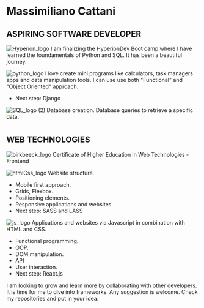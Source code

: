 # Massimiliano Cattani
## ASPIRING SOFTWARE DEVELOPER
![Hyperion_logo](https://github.com/MassimilianoCattani/MassimilianoCattani/assets/52679658/a5b05428-4804-4060-9437-866f5e8adcc3) I am finalizing the HyperionDev Boot camp where I have learned the foundamentals of Python and SQL. It has been a beautiful journey.  

![python_logo](https://github.com/MassimilianoCattani/MassimilianoCattani/assets/52679658/940abbc6-22b3-4d15-8a36-0ee57e935dcf) I love create mini programs like calculators, task managers apps and data manipulation tools. I can use use both "Functional" and "Object Oriented" approach.
 - Next step: Django

![SQL_logo (2)](https://github.com/MassimilianoCattani/MassimilianoCattani/assets/52679658/8e88ea36-dd02-4cc6-90a3-b4f7ed32d381) Database creation. Database queries to retrieve a specific data. 

#
 ## WEB TECHNOLOGIES
  ![birkbeeck_logo](https://github.com/MassimilianoCattani/MassimilianoCattani/assets/52679658/71dc46ca-e36f-4700-ba70-0d44cc8b0e4e) Certificate of Higher Education in Web Technologies - Frontend

![htmlCss_logo](https://github.com/MassimilianoCattani/MassimilianoCattani/assets/52679658/fa6ed18c-d632-4e2b-823a-614e1feee8ce) Website structure. 
 - Mobile first approach.
 - Grids, Flexbox.
 - Positioning elements.
 - Responsive applications and websites.
 - Next step: SASS and LASS

![js_logo](https://github.com/MassimilianoCattani/MassimilianoCattani/assets/52679658/ad1b492d-ea8a-45b7-a9aa-4ab72ba06f16) Applications and websites via Javascript in combination with HTML and CSS.
 - Functional programming.
 - OOP.
 - DOM manipulation.
 - API
 - User interaction.
 - Next step: React.js

I am looking to grow and learn more by collaborating with other developers. It is time for me to dive into frameworks. 
Any suggestion is welcome. Check my repositories and put in your idea. 



